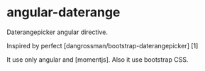 angular-daterange
=================

Daterangepicker angular directive.

Inspired by perfect [dangrossman/bootstrap-daterangepicker] [1]

It use only angular and [momentjs].
Also it use bootstrap CSS.
